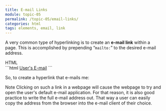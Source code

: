 ```yaml
---
title: E-mail Links
module: topic-05
permalink: /topic-05/email-links/
categories: html
tags: elements, email, link
---
```


<div class="divider-heading"></div>

A very common type of hyperlinking is to create an **e-mail link** within a page. This is accomplished by prepending “`mailto:`” to the desired e-mail address.


<div id="code-heading">HTML</div>
```html
<a href="malto:user@example.com">User's E-mail</a>
```


So, to create a hyperlink that e-mails me:


<div class="external-embed">
  <p data-height="400" data-theme-id="30567" data-slug-hash="gGWQZm" data-default-tab="html,result" data-user="Media-Ed-Online" data-embed-version="2" data-pen-title="[Intro-Web-Dev] Topic-05: Links Pt. 4" class="codepen"></p>
</div>


<span class="label label-info">Note</span> Clicking on such a link in a webpage will cause the webpage to try and open the user's default e-mail application. For that reason, it is also good practice to write the full e-mail address out. That way a user can easily copy the address from the browser into the e-mail client of their choice.
